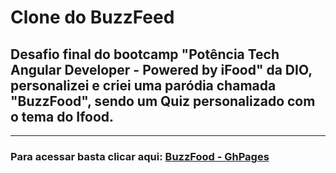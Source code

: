 # Clone do BuzzFeed

## Desafio final do bootcamp "Potência Tech Angular Developer - Powered by iFood" da DIO, personalizei e criei uma paródia chamada "BuzzFood", sendo um Quiz personalizado com o tema do Ifood.

---

### Para acessar basta clicar aqui: [BuzzFood - GhPages](https://josias1254.github.io/projeto-BuzzFeed/)
